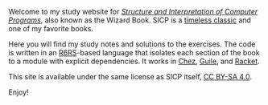 Welcome to my study website for <cite>[Structure and Interpretation of Computer Programs][sicp]</cite>, also known as the Wizard Book. SICP is a [timeless classic][] and one of my favorite books.

Here you will find my study notes and solutions to the exercises. The code is written in an [R6RS][]-based language that isolates each section of the book to a module with explicit dependencies. It works in [Chez][], [Guile][], and [Racket][].

This site is available under the same license as SICP itself, [CC BY-SA 4.0][cc].

Enjoy!

[sicp]: https://mitpress.mit.edu/sites/default/files/sicp/index.html
[timeless classic]: https://people.eecs.berkeley.edu/~bh/sicp.html
    "Why SICP Matters (Brian Harvey)"
[Chez]: https://cisco.github.io/ChezScheme/ "Chez Scheme"
[Guile]: https://www.gnu.org/software/guile/ "GNU Guile"
[Racket]: http://racket-lang.org "Racket programming language"
[R6RS]: http://www.r6rs.org
    "The Revised(6) Report on the Algorithmic Language Scheme"
[cc]: https://creativecommons.org/licenses/by-sa/4.0/
    "Creative Commons Attribution-ShareAlike 4.0 International"
